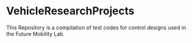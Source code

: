 # VehicleResearchProjects

This Repository is a compilation of test codes for control designs used in the Future Mobility Lab.

